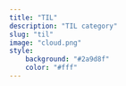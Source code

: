 ```yaml
---
title: "TIL"
description: "TIL category"
slug: "til"
image: "cloud.png"
style:
    background: "#2a9d8f"
    color: "#fff"
---
```


